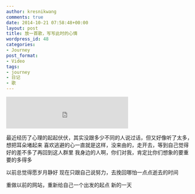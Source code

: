 ```yaml
---
author: kresnikwang
comments: true
date: 2014-10-21 07:58:48+00:00
layout: post
title: 放一首歌，写写此时的心情
wordpress_id: 48
categories:
- Journey
post_format:
- Video
tags:
- journey
- 日记
- 歌
---
```


<iframe frameborder="no" border="0" marginwidth="0" marginheight="0" width=330 height=86 src="http://music.163.com/outchain/player?type=2&id=398676&auto=1&height=66"></iframe>

最近经历了心理的起起伏伏，其实没跟多少不同的人说过话，但又好像听了太多，想把耳朵堵起来
喜欢逃避的心一直就是这样，没来由的，走开去，等到自己觉得好的差不多了再回到这人群里
我身边的人啊，你们对我，肯定比你们想象的要重要的多得多

以前总觉得愿岁月静好
现在只跟自己说努力，去挽回哪怕一点点逝去的时间

重做以前的网站，重新给自己一个出发的起点
新的一天
